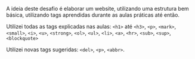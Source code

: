 A ideia deste desafio é elaborar um website, utilizando uma estrutura bem básica, utilizando tags aprendidas durante as aulas práticas até então. 

Utilizei todas as tags explicadas nas aulas: `<h1>` até `<h3>`, `<p>`, `<mark>`, `<small>`, `<i>`, `<u>`, `<strong>`, `<ol>`, `<ul>`, `<li>`, `<a>`, `<hr>`, `<sub>`, `<sup>`, `<blockquote>`

Utilizei novas tags sugeridas: `<del>`, `<p>`, `<abbr>`.